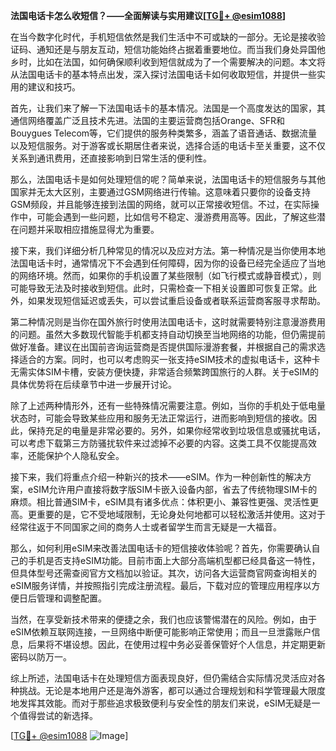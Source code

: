 **法国电话卡怎么收短信？——全面解读与实用建议[[TG💪+ @esim1088](https://t.me/s/esim1088)]**

在当今数字化时代，手机短信依然是我们生活中不可或缺的一部分。无论是接收验证码、通知还是与朋友互动，短信功能始终占据着重要地位。而当我们身处异国他乡时，比如在法国，如何确保顺利收到短信就成为了一个需要解决的问题。本文将从法国电话卡的基本特点出发，深入探讨法国电话卡如何收取短信，并提供一些实用的建议和技巧。

首先，让我们来了解一下法国电话卡的基本情况。法国是一个高度发达的国家，其通信网络覆盖广泛且技术先进。法国的主要运营商包括Orange、SFR和Bouygues Telecom等，它们提供的服务种类繁多，涵盖了语音通话、数据流量以及短信服务。对于游客或长期居住者来说，选择合适的电话卡至关重要，这不仅关系到通讯费用，还直接影响到日常生活的便利性。

那么，法国电话卡是如何处理短信的呢？简单来说，法国电话卡的短信服务与其他国家并无太大区别，主要通过GSM网络进行传输。这意味着只要你的设备支持GSM频段，并且能够连接到法国的网络，就可以正常接收短信。不过，在实际操作中，可能会遇到一些问题，比如信号不稳定、漫游费用高等。因此，了解这些潜在问题并采取相应措施显得尤为重要。

接下来，我们详细分析几种常见的情况以及应对方法。第一种情况是当你使用本地法国电话卡时，通常情况下不会遇到任何障碍，因为你的设备已经完全适应了当地的网络环境。然而，如果你的手机设置了某些限制（如飞行模式或静音模式），则可能导致无法及时接收到短信。此时，只需检查一下相关设置即可恢复正常。此外，如果发现短信延迟或丢失，可以尝试重启设备或者联系运营商客服寻求帮助。

第二种情况则是当你在国外旅行时使用法国电话卡，这时就需要特别注意漫游费用的问题。虽然大多数现代智能手机都支持自动切换至当地网络的功能，但仍需提前做好准备。建议在出国前咨询运营商是否提供国际漫游套餐，并根据自己的需求选择适合的方案。同时，也可以考虑购买一张支持eSIM技术的虚拟电话卡，这种卡无需实体SIM卡槽，安装方便快捷，非常适合频繁跨国旅行的人群。关于eSIM的具体优势将在后续章节中进一步展开讨论。

除了上述两种情形外，还有一些特殊情况需要注意。例如，当你的手机处于低电量状态时，可能会导致某些应用和服务无法正常运行，进而影响到短信的接收。因此，保持充足的电量是非常必要的。另外，如果你经常收到垃圾信息或骚扰电话，可以考虑下载第三方防骚扰软件来过滤掉不必要的内容。这类工具不仅能提高效率，还能保护个人隐私安全。

接下来，我们将重点介绍一种新兴的技术——eSIM。作为一种创新性的解决方案，eSIM允许用户直接将数字版SIM卡嵌入设备内部，省去了传统物理SIM卡的麻烦。相比普通SIM卡，eSIM具有诸多优点：体积更小、兼容性更强、灵活性更高。更重要的是，它不受地域限制，无论身处何地都可以轻松激活并使用。这对于经常往返于不同国家之间的商务人士或者留学生而言无疑是一大福音。

那么，如何利用eSIM来改善法国电话卡的短信接收体验呢？首先，你需要确认自己的手机是否支持eSIM功能。目前市面上大部分高端机型都已经具备这一特性，但具体型号还需查阅官方文档加以验证。其次，访问各大运营商官网查询相关的eSIM服务详情，并按照指引完成注册流程。最后，下载对应的管理应用程序以方便日后管理和调整配置。

当然，在享受新技术带来的便捷之余，我们也应该警惕潜在的风险。例如，由于eSIM依赖互联网连接，一旦网络中断便可能影响正常使用；而且一旦泄露账户信息，后果将不堪设想。因此，在使用过程中务必妥善保管好个人信息，并定期更新密码以防万一。

综上所述，法国电话卡在处理短信方面表现良好，但仍需结合实际情况灵活应对各种挑战。无论是本地用户还是海外游客，都可以通过合理规划和科学管理最大限度地发挥其效能。而对于那些追求极致便利与安全性的朋友们来说，eSIM无疑是一个值得尝试的新选择。

[[TG💪+ @esim1088](https://t.me/s/esim1088) ![Image](https://i.postimg.cc/4NQfJmqS/Snipaste-2025-05-13-00-14-12.png)]